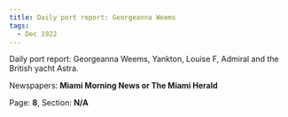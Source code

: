 ```yaml
---  
title: Daily port report: Georgeanna Weems  
tags:  
  - Dec 1922  
---  
```

  
Daily port report: Georgeanna Weems, Yankton, Louise F, Admiral and the British yacht Astra.  
  
Newspapers: **Miami Morning News or The Miami Herald**  
  
Page: **8**, Section: **N/A** 
